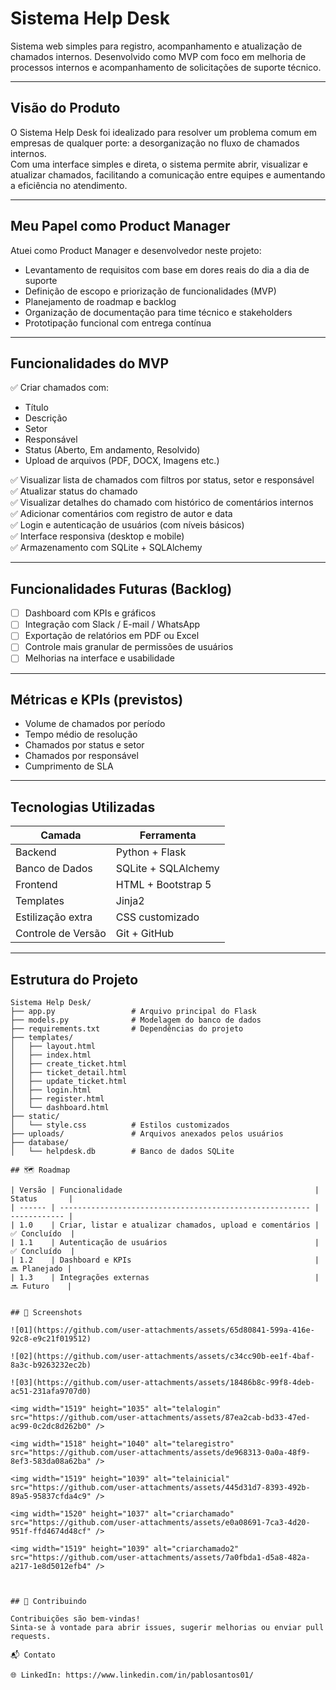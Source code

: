 # Sistema Help Desk

Sistema web simples para registro, acompanhamento e atualização de chamados internos. Desenvolvido como MVP com foco em melhoria de processos internos e acompanhamento de solicitações de suporte técnico.

---

## Visão do Produto

O Sistema Help Desk foi idealizado para resolver um problema comum em empresas de qualquer porte: a desorganização no fluxo de chamados internos.  
Com uma interface simples e direta, o sistema permite abrir, visualizar e atualizar chamados, facilitando a comunicação entre equipes e aumentando a eficiência no atendimento.

---

## Meu Papel como Product Manager

Atuei como Product Manager e desenvolvedor neste projeto:

- Levantamento de requisitos com base em dores reais do dia a dia de suporte  
- Definição de escopo e priorização de funcionalidades (MVP)  
- Planejamento de roadmap e backlog  
- Organização de documentação para time técnico e stakeholders  
- Prototipação funcional com entrega contínua  

---

## Funcionalidades do MVP

✅ Criar chamados com:  
- Título  
- Descrição  
- Setor  
- Responsável  
- Status (Aberto, Em andamento, Resolvido)  
- Upload de arquivos (PDF, DOCX, Imagens etc.)

✅ Visualizar lista de chamados com filtros por status, setor e responsável  
✅ Atualizar status do chamado  
✅ Visualizar detalhes do chamado com histórico de comentários internos  
✅ Adicionar comentários com registro de autor e data  
✅ Login e autenticação de usuários (com níveis básicos)  
✅ Interface responsiva (desktop e mobile)  
✅ Armazenamento com SQLite + SQLAlchemy  

---

## Funcionalidades Futuras (Backlog)

- [ ] Dashboard com KPIs e gráficos  
- [ ] Integração com Slack / E-mail / WhatsApp  
- [ ] Exportação de relatórios em PDF ou Excel  
- [ ] Controle mais granular de permissões de usuários  
- [ ] Melhorias na interface e usabilidade  

---

## Métricas e KPIs (previstos)

- Volume de chamados por período  
- Tempo médio de resolução  
- Chamados por status e setor  
- Chamados por responsável  
- Cumprimento de SLA  

---

## Tecnologias Utilizadas

| Camada            | Ferramenta             |
|-------------------|------------------------|
| Backend           | Python + Flask         |
| Banco de Dados    | SQLite + SQLAlchemy    |
| Frontend          | HTML + Bootstrap 5     |
| Templates         | Jinja2                 |
| Estilização extra | CSS customizado        |
| Controle de Versão| Git + GitHub           |

---

## Estrutura do Projeto

```plaintext
Sistema Help Desk/
├── app.py                 # Arquivo principal do Flask
├── models.py              # Modelagem do banco de dados
├── requirements.txt       # Dependências do projeto
├── templates/
│   ├── layout.html
│   ├── index.html
│   ├── create_ticket.html
│   ├── ticket_detail.html
│   ├── update_ticket.html
│   ├── login.html
│   ├── register.html
│   └── dashboard.html
├── static/
│   └── style.css          # Estilos customizados
├── uploads/               # Arquivos anexados pelos usuários
├── database/
│   └── helpdesk.db        # Banco de dados SQLite

## 🗺️ Roadmap

| Versão | Funcionalidade                                           | Status       |
| ------ | -------------------------------------------------------- | ------------ |
| 1.0    | Criar, listar e atualizar chamados, upload e comentários | ✅ Concluído  |
| 1.1    | Autenticação de usuários                                 | ✅ Concluído  |
| 1.2    | Dashboard e KPIs                                         | 🔜 Planejado |
| 1.3    | Integrações externas                                     | 🔜 Futuro    |


## 📸 Screenshots

![01](https://github.com/user-attachments/assets/65d80841-599a-416e-92c8-e9c21f019512)

![02](https://github.com/user-attachments/assets/c34cc90b-ee1f-4baf-8a3c-b9263232ec2b)

![03](https://github.com/user-attachments/assets/18486b8c-99f8-4deb-ac51-231afa9707d0)

<img width="1519" height="1035" alt="telalogin" src="https://github.com/user-attachments/assets/87ea2cab-bd33-47ed-ac99-0c2dc8d262b0" />

<img width="1518" height="1040" alt="telaregistro" src="https://github.com/user-attachments/assets/de968313-0a0a-48f9-8ef3-583da08a62ba" />

<img width="1519" height="1039" alt="telainicial" src="https://github.com/user-attachments/assets/445d31d7-8393-492b-89a5-95837cfda4c9" />

<img width="1520" height="1037" alt="criarchamado" src="https://github.com/user-attachments/assets/e0a08691-7ca3-4d20-951f-ffd4674d48cf" />

<img width="1519" height="1039" alt="criarchamado2" src="https://github.com/user-attachments/assets/7a0fbda1-d5a8-482a-a217-1e8d5012efb4" />



## 🤝 Contribuindo

Contribuições são bem-vindas!
Sinta-se à vontade para abrir issues, sugerir melhorias ou enviar pull requests.

📬 Contato

🌐 LinkedIn: https://www.linkedin.com/in/pablosantos01/


